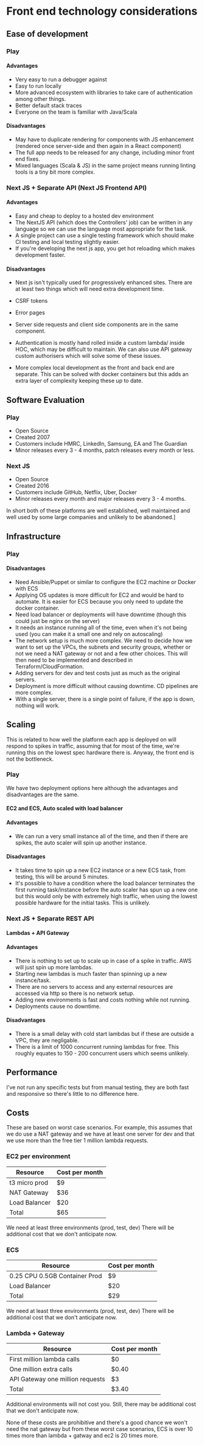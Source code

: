 # Front end technology considerations

## Ease of development

### Play
#### Advantages
* Very easy to run a debugger against
* Easy to run locally
* More advanced ecosystem with libraries to take care of authentication among other things.
* Better default stack traces
* Everyone on the team is familiar with Java/Scala

#### Disadvantages
* May have to duplicate rendering for components with JS enhancement (rendered once server-side and
then again in a React component)
* The full app needs to be released for any change, including minor front end fixes.
* Mixed languages (Scala & JS) in the same project means running linting tools is a tiny bit more
complex.

### Next JS + Separate API (Next JS Frontend API)
#### Advantages
* Easy and cheap to deploy to a hosted dev environment
* The NextJS API (which does the Controllers' job) can be written in any language so we can use the
language most appropriate for the task.
* A single project can use a single testing framework which should make CI testing and local testing
slightly easier.
* If you're developing the next js app, you get hot reloading which makes development faster.

#### Disadvantages
* Next js isn't typically used for progressively enhanced sites. There are at least two things which will
need extra development time.
* CSRF tokens
* Error pages
* Server side requests and client side components are in the same component.
* Authentication is mostly hand rolled inside a custom lambda/ inside HOC, which may be difficult to
maintain. We can also use API gateway custom authorisers which will solve some of these issues.

* More complex local development as the front and back end are separate. This can be solved with
docker containers but this adds an extra layer of complexity keeping these up to date.

## Software Evaluation

### Play
* Open Source
* Created 2007
* Customers include HMRC, LinkedIn, Samsung, EA and The Guardian
* Minor releases every 3 - 4 months, patch releases every month or less.

### Next JS
* Open Source
* Created 2016
* Customers include GitHub, Netflix, Uber, Docker
* Minor releases every month and major releases every 3 - 4 months.

In short both of these platforms are well established, well maintained and well used by some large
companies and unlikely to be abandoned.]

## Infrastructure

### Play

#### Disadvantages

* Need Ansible/Puppet or similar to configure the EC2 machine or Docker with ECS
* Applying OS updates is more difficult for EC2 and would be hard to automate. It is easier for ECS
because you only need to update the docker container.
* Need load balancer or deployments will have downtime (though this could just be nginx on the server)
* It needs an instance running all of the time, even when it's not being used (you can make it a small one
and rely on autoscaling)
* The network setup is much more complex. We need to decide how we want to set up the VPCs, the
subnets and security groups, whether or not we need a NAT gateway or not and a few other choices.
This will then need to be implemented and described in Terraform/CloudFormation.
* Adding servers for dev and test costs just as much as the original servers.
* Deployment is more difficult without causing downtime. CD pipelines are more complex.
* With a single server, there is a single point of failure, if the app is down, nothing will work.

## Scaling

This is related to how well the platform each app is deployed on will respond to spikes in traffic,
assuming that for most of the time, we're running this on the lowest spec hardware there is. Anyway, the
front end is not the bottleneck.

### Play

We have two deployment options here although the advantages and disadvantages are the same.
#### EC2 and ECS, Auto scaled with load balancer

#### Advantages

* We can run a very small instance all of the time, and then if there are spikes, the auto scaler will spin
up another instance.

#### Disadvantages
* It takes time to spin up a new EC2 instance or a new ECS task, from testing, this will be around 5
minutes.
* It's possible to have a condition where the load balancer terminates the first running task/instance
before the auto scaler has spun up a new one but this would only be with extremely high traffic, when
using the lowest possible hardware for the initial tasks. This is unlikely.

### Next JS + Separate REST API

#### Lambdas + API Gateway

#### Advantages
* There is nothing to set up to scale up in case of a spike in traffic. AWS will just spin up more lambdas.
* Starting new lambdas is much faster than spinning up a new instance/task.
* There are no servers to access and any external resources are accessed via http so there is no
network setup.
* Adding new environments is fast and costs nothing while not running.
* Deployments cause no downtime.

#### Disadvantages

* There is a small delay with cold start lambdas but if these are outside a VPC, they are negligable.
* There is a limit of 1000 concurrent running lambdas for free. This roughly equates to 150 - 200
concurrent users which seems unlikely.

## Performance
I've not run any specific tests but from manual testing, they are both fast and responsive so there's little
to no difference here.

## Costs
These are based on worst case scenarios. For example, this assumes that we do use a NAT gateway
and we have at least one server for dev and that we use more than the free tier 1 million lambda
requests.

### EC2 per environment
| Resource | Cost per month |
| ------------- |:-------------- |
| t3 micro prod | $9 |
| NAT Gateway | $36 |
| Load Balancer | $20 |
| Total | $65 |

We need at least three environments (prod, test, dev)
There will be additional cost that we don't anticipate now.

### ECS
| Resource | Cost per month |
| ---------------------------- |:-------------- |
| 0.25 CPU 0.5GB Container Prod| $9 |
| Load Balancer | $20 |
| Total | $29 |
We need at least three environments (prod, test, dev)
There will be additional cost that we don't anticipate now.

### Lambda + Gateway
| Resource | Cost per month |
| -------------------------------- |-------------- |
| First million lambda calls | $0 |
| One million extra calls | $0.40 |
| API Gateway one million requests | $3 |
| Total | $3.40 |
Additional environments will not cost you.
Still, there may be additional cost that we don't anticipate now.

None of these costs are prohibitive and there's a good chance we won't need the nat gateway but from
these worst case scenarios, ECS is over 10 times more than lambda + gatway and ec2 is 20 times more.
